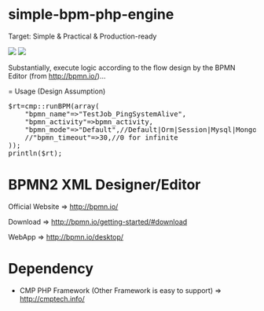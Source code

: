 # simple-bpm-php-engine

Target: Simple & Practical & Production-ready

<img src="https://www.processon.com/chart_image/570760d2e4b0bf3d8ff7750c.png" />
<img src="../../raw/master/sample.bpm.ping.system.png"/>

Substantially, execute logic according to the flow design by the BPMN Editor (from http://bpmn.io/)...

= Usage (Design Assumption)

<pre>
$rt=cmp::runBPM(array(
	"bpmn_name"=>"TestJob_PingSystemAlive",
	"bpmn_activity"=>bpmn_activity,
	"bpmn_mode"=>"Default",//Default|Orm|Session|Mysql|MongoDB|Redis|... , Default is Sessionless & Sync
	//"bpmn_timeout"=>30,//0 for infinite
));
println($rt);
</pre>

# BPMN2 XML Designer/Editor 

Official Website => http://bpmn.io/

Download =>  http://bpmn.io/getting-started/#download

WebApp => http://bpmn.io/desktop/


# Dependency

* CMP PHP Framework (Other Framework is easy to support) => http://cmptech.info/




